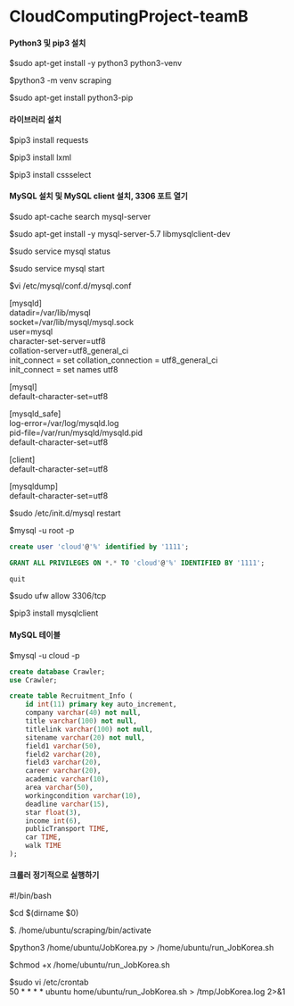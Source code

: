 # CloudComputingProject-teamB

#### Python3 및 pip3 설치  
$sudo apt-get install -y python3 python3-venv

$python3 -m venv scraping

$sudo apt-get install python3-pip

#### 라이브러리 설치  
$pip3 install requests

$pip3 install lxml

$pip3 install cssselect  

#### MySQL 설치 및 MySQL client 설치, 3306 포트 열기  
$sudo apt-cache search mysql-server

$sudo apt-get install -y mysql-server-5.7 libmysqlclient-dev

$sudo service mysql status

$sudo service mysql start

$vi /etc/mysql/conf.d/mysql.conf

[mysqld]  
datadir=/var/lib/mysql  
socket=/var/lib/mysql/mysql.sock  
user=mysql  
character-set-server=utf8  
collation-server=utf8_general_ci  
init_connect = set collation_connection = utf8_general_ci  
init_connect = set names utf8  
  
[mysql]  
default-character-set=utf8  
  
[mysqld_safe]  
log-error=/var/log/mysqld.log  
pid-file=/var/run/mysqld/mysqld.pid  
default-character-set=utf8  
  
[client]  
default-character-set=utf8  
  
[mysqldump]  
default-character-set=utf8  
  
$sudo /etc/init.d/mysql restart  

$mysql -u root -p  

```sql 
create user 'cloud'@'%' identified by '1111';  

GRANT ALL PRIVILEGES ON *.* TO 'cloud'@'%' IDENTIFIED BY '1111';  

quit  
```  

$sudo ufw allow 3306/tcp  

$pip3 install mysqlclient  

#### MySQL 테이블  
$mysql -u cloud -p

```sql
create database Crawler;
use Crawler;

create table Recruitment_Info (
	id int(11) primary key auto_increment,
  	company varchar(40) not null,  
	title varchar(100) not null,  
	titlelink varchar(100) not null,  
	sitename varchar(20) not null,  
	field1 varchar(50),  
	field2 varchar(20),  
	field3 varchar(20),  
	career varchar(20),  
	academic varchar(10),  
	area varchar(50),  
	workingcondition varchar(10),  
	deadline varchar(15),  
	star float(3),  
	income int(6),  
	publicTransport TIME,  
	car TIME,
	walk TIME
);
```
  
#### 크롤러 정기적으로 실행하기
#!/bin/bash  

$cd $(dirname $0)  

$. /home/ubuntu/scraping/bin/activate  

$python3 /home/ubuntu/JobKorea.py > /home/ubuntu/run_JobKorea.sh

$chmod +x /home/ubuntu/run_JobKorea.sh  

$sudo vi /etc/crontab  
50 * * * * ubuntu home/ubuntu/run_JobKorea.sh > /tmp/JobKorea.log 2>&1  
